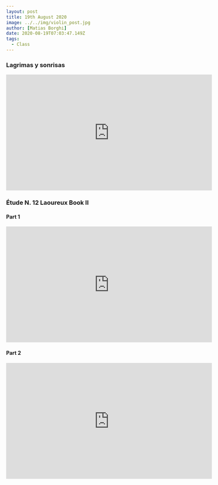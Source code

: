 ```yaml
---
layout: post
title: 19th August 2020
image: ../../img/violin_post.jpg
author: [Matias Borghi]
date: 2020-08-19T07:03:47.149Z
tags:
  - Class
---
```


### Lagrimas y sonrisas

<iframe width="560" height="315" src="https://www.youtube.com/embed/czJ48Z1ZNPk" frameborder="0" allow="accelerometer; autoplay; encrypted-media; gyroscope; picture-in-picture" allowfullscreen></iframe>

### Étude N. 12 Laoureux Book II

#### Part 1

<iframe width="560" height="315" src="https://www.youtube.com/embed/MWekdE_rhxs" frameborder="0" allow="accelerometer; autoplay; encrypted-media; gyroscope; picture-in-picture" allowfullscreen></iframe>

#### Part 2

<iframe width="560" height="315" src="https://www.youtube.com/embed/CKaaj48vi58" frameborder="0" allow="accelerometer; autoplay; encrypted-media; gyroscope; picture-in-picture" allowfullscreen></iframe>